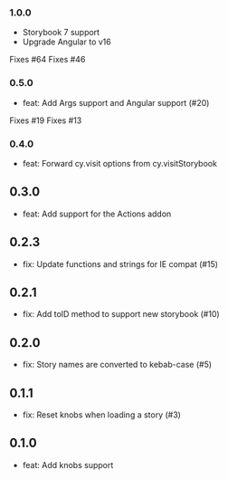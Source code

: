 ### 1.0.0

- Storybook 7 support
- Upgrade Angular to v16

Fixes #64
Fixes #46

### 0.5.0

- feat: Add Args support and Angular support (#20)

Fixes #19
Fixes #13

### 0.4.0

- feat: Forward cy.visit options from cy.visitStorybook

## 0.3.0

- feat: Add support for the Actions addon

## 0.2.3

- fix: Update functions and strings for IE compat (#15)

## 0.2.1

- fix: Add toID method to support new storybook (#10)

## 0.2.0

- fix: Story names are converted to kebab-case (#5)

## 0.1.1

- fix: Reset knobs when loading a story (#3)

## 0.1.0

- feat: Add knobs support
